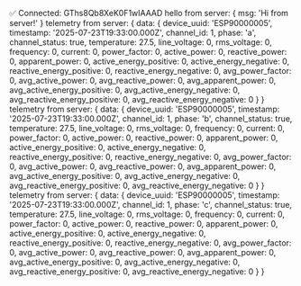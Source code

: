 ✅ Connected: GThs8Qb8XeK0F1wIAAAD
hello from server: { msg: 'Hi from server!' }
telemetry from server: {
  data: {
    device_uuid: 'ESP90000005',
    timestamp: '2025-07-23T19:33:00.000Z',
    channel_id: 1,
    phase: 'a',
    channel_status: true,
    temperature: 27.5,
    line_voltage: 0,
    rms_voltage: 0,
    frequency: 0,
    current: 0,
    power_factor: 0,
    active_power: 0,
    reactive_power: 0,
    apparent_power: 0,
    active_energy_positive: 0,
    active_energy_negative: 0,
    reactive_energy_positive: 0,
    reactive_energy_negative: 0,
    avg_power_factor: 0,
    avg_active_power: 0,
    avg_reactive_power: 0,
    avg_apparent_power: 0,
    avg_active_energy_positive: 0,
    avg_active_energy_negative: 0,
    avg_reactive_energy_positive: 0,
    avg_reactive_energy_negative: 0
  }
}
telemetry from server: {
  data: {
    device_uuid: 'ESP90000005',
    timestamp: '2025-07-23T19:33:00.000Z',
    channel_id: 1,
    phase: 'b',
    channel_status: true,
    temperature: 27.5,
    line_voltage: 0,
    rms_voltage: 0,
    frequency: 0,
    current: 0,
    power_factor: 0,
    active_power: 0,
    reactive_power: 0,
    apparent_power: 0,
    active_energy_positive: 0,
    active_energy_negative: 0,
    reactive_energy_positive: 0,
    reactive_energy_negative: 0,
    avg_power_factor: 0,
    avg_active_power: 0,
    avg_reactive_power: 0,
    avg_apparent_power: 0,
    avg_active_energy_positive: 0,
    avg_active_energy_negative: 0,
    avg_reactive_energy_positive: 0,
    avg_reactive_energy_negative: 0
  }
}
telemetry from server: {
  data: {
    device_uuid: 'ESP90000005',
    timestamp: '2025-07-23T19:33:00.000Z',
    channel_id: 1,
    phase: 'c',
    channel_status: true,
    temperature: 27.5,
    line_voltage: 0,
    rms_voltage: 0,
    frequency: 0,
    current: 0,
    power_factor: 0,
    active_power: 0,
    reactive_power: 0,
    apparent_power: 0,
    active_energy_positive: 0,
    active_energy_negative: 0,
    reactive_energy_positive: 0,
    reactive_energy_negative: 0,
    avg_power_factor: 0,
    avg_active_power: 0,
    avg_reactive_power: 0,
    avg_apparent_power: 0,
    avg_active_energy_positive: 0,
    avg_active_energy_negative: 0,
    avg_reactive_energy_positive: 0,
    avg_reactive_energy_negative: 0
  }
}